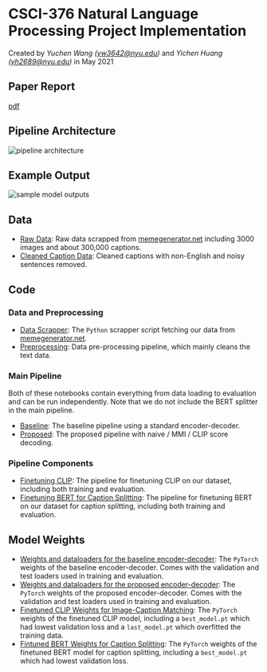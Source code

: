 # CSCI-376 Natural Language Processing Project Implementation
Created by *Yuchen Wang (yw3642@nyu.edu)* and *Yichen Huang (yh2689@nyu.edu)* in May 2021

## Paper Report
[pdf](https://github.com/Zacchaeus14/CSCI-376-Project-Implementation/blob/main/nlp_final_report.pdf?raw=true)

## Pipeline Architecture
![pipeline architecture](https://github.com/Zacchaeus14/CSCI-376-Project-Implementation/blob/main/model_diagram.png?raw=true "pipeline architecture")

## Example Output
![sample model outputs](https://cdn.shanghai.nyu.edu/sites/default/files/media/screen_shot_2021-09-29_at_11.31.00_pm.png "sample model outputs")

## Data
- [Raw Data](https://www.kaggle.com/zacchaeus/meme-project-raw): Raw data scrapped from [memegenerator.net](www.memegenerator.net) including 3000 images and about 300,000 captions.
- [Cleaned Caption Data](https://www.kaggle.com/zacchaeus/meme-project-clean-json): Cleaned captions with non-English and noisy sentences removed.
## Code
### Data and Preprocessing
- [Data Scrapper](https://www.kaggle.com/zacchaeus/meme-data): The `Python` scrapper script fetching our data from [memegenerator.net](www.memegenerator.net).
- [Preprocessing](https://www.kaggle.com/zacchaeus/data-preprocess): Data pre-processing pipeline, which mainly cleans the text data.
### Main Pipeline
Both of these notebooks contain everything from data loading to evaluation and can be run independently. Note that we do not include the BERT splitter in the main pipeline.
- [Baseline](https://www.kaggle.com/ineed21eep/meme-baseline-final): The baseline pipeline using a standard encoder-decoder. 
- [Proposed](https://www.kaggle.com/winogradtamson/meme-variation-final): The proposed pipeline with naive / MMI / CLIP score decoding. 
### Pipeline Components
- [Finetuning CLIP](https://www.kaggle.com/zacchaeus/clip-finetune): The pipeline for finetuning CLIP on our dataset, including both training and evaluation.
- [Finetuning BERT for Caption Splitting](https://www.kaggle.com/zacchaeus/bert-splitter): The pipeline for finetuning BERT on our dataset for caption splitting, including both training and evaluation.
## Model Weights
- [Weights and dataloaders for the baseline encoder-decoder](https://www.kaggle.com/theotherotherwill/baseline-best): The `PyTorch` weights of the baseline encoder-decoder. Comes with the validation and test loaders used in training and evaluation.
- [Weights and dataloaders for the proposed encoder-decoder](https://www.kaggle.com/theotherotherwill/variation-best): The `PyTorch` weights of the proposed encoder-decoder. Comes with the validation and test loaders used in training and evaluation.
- [Finetuned CLIP Weights for Image-Caption Matching](https://www.kaggle.com/zacchaeus/clipfinetuneweights): The `PyTorch` weights of the finetuned CLIP model, including a `best_model.pt` which had lowest validation loss and a `last_model.pt` which overfitted the training data.
- [Fintuned BERT Weights for Caption Splitting](https://www.kaggle.com/zacchaeus/bert-splitter-dirty/settings): The `PyTorch` weights of the finetuned BERT model for caption splitting, including a `best_model.pt` which had lowest validation loss.
